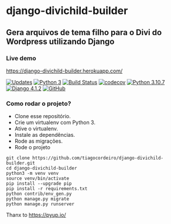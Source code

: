 # django-divichild-builder
## Gera arquivos de tema filho para o Divi do Wordpress utilizando Django

### Live demo
https://django-divichild-builder.herokuapp.com/

[![Updates](https://pyup.io/repos/github/tiagocordeiro/django-divichild-builder/shield.svg)](https://pyup.io/repos/github/tiagocordeiro/django-divichild-builder/)
[![Python 3](https://pyup.io/repos/github/tiagocordeiro/django-divichild-builder/python-3-shield.svg)](https://pyup.io/repos/github/tiagocordeiro/django-divichild-builder/)
[![Build Status](https://travis-ci.org/tiagocordeiro/django-divichild-builder.svg?branch=master)](https://travis-ci.org/tiagocordeiro/django-divichild-builder)
[![codecov](https://codecov.io/gh/tiagocordeiro/django-divichild-builder/branch/master/graph/badge.svg)](https://codecov.io/gh/tiagocordeiro/django-divichild-builder)
[![Python 3.10.7](https://img.shields.io/badge/python-3.10.7-blue.svg)](https://www.python.org/downloads/release/python-3107/)
[![Django 4.1.2](https://img.shields.io/badge/django-4.1.2-blue.svg)](https://www.djangoproject.com/download/)
[![GitHub](https://img.shields.io/github/license/mashape/apistatus.svg)](https://github.com/tiagocordeiro/django-divichild-builder/blob/master/LICENSE)

### Como rodar o projeto?

* Clone esse repositório.
* Crie um virtualenv com Python 3.
* Ative o virtualenv.
* Instale as dependências.
* Rode as migrações.
* Rode o projeto

```
git clone https://github.com/tiagocordeiro/django-divichild-builder.git
cd django-divichild-builder
python3 -m venv venv
source venv/bin/activate
pip install --upgrade pip
pip install -r requirements.txt
python contrib/env_gen.py
python manage.py migrate
python manage.py runserver
```

Thanx to https://pyup.io/